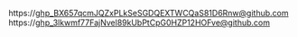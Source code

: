 https://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@github.com
https://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@github.com